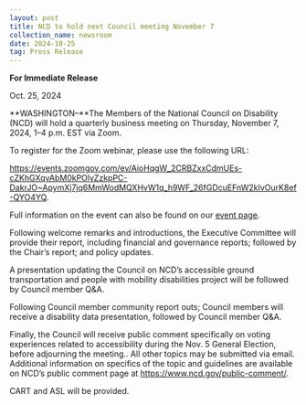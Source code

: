 ```yaml
---
layout: post
title: NCD to hold next Council meeting November 7
collection_name: newsroom
date: 2024-10-25
tag: Press Release
---
```

**For Immediate Release**

Oct. 25, 2024

**WASHINGTON–**The Members of the National Council on Disability (NCD) will hold a quarterly business meeting on Thursday, November 7, 2024, 1–4 p.m. EST via Zoom.

To register for the Zoom webinar, please use the following URL:

<https://events.zoomgov.com/ev/AioHqgW_2CRBZxxCdmUEs-cZKhGXqvAbM0kPOlyZzkpPC-DakrJO~ApymXj7jq6MmWodMQXHvW1q_h9WF_26fGDcuEFnW2kIvOurK8ef-QYO4YQ>[](https://events.zoomgov.com/ev/AjDobcDV_mghX7L5f6sWlxUKD_MJzSAnGh7A-lTuPauDUOd2E5XX~AvJyfkIR6R1x3lgp4sOiST1A5xJPGT-vG8sAh1wmhft2TgV6_-VtysUgUQ).

Full information on the event can also be found on our [event page](https://www.ncd.gov/meeting/2024-11-07-nov-7-2024-council-meeting/).

Following welcome remarks and introductions, the Executive Committee will provide their report, including financial and governance reports; followed by the Chair’s report; and policy updates.

A presentation updating the Council on NCD’s accessible ground transportation and people with mobility disabilities project will be followed by Council member Q&A. 

Following Council member community report outs; Council members will receive a disability data presentation, followed by Council member Q&A.

Finally, the Council will receive public comment specifically on voting experiences related to accessibility during the Nov. 5 General Election, before adjourning the meeting.. All other topics may be submitted via email. Additional information on specifics of the topic and guidelines are available on NCD’s public comment page at <https://www.ncd.gov/public-comment/>.

CART and ASL will be provided.
